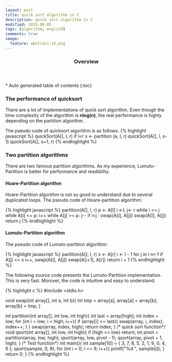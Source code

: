 ```yaml
---
layout: post
title: quick sort algorithm in C
description: quick sort algorithm in C
modified: 2015-08-05
tags: [algorithm, english]
comments: true
image:
  feature: abstract-15.png
---
```


<section id="table-of-contents" class="toc">
  <header>
    <h3>Overview</h3>
  </header>
<div id="drawer" markdown="1">
*  Auto generated table of contents
{:toc}
</div>
</section><!-- /#table-of-contents -->

### The performance of quicksort

There are a lot of implementations of quick sort algorithm. Even though the time complexity of the algorithm is **nlog(n)**, the real performance is highly depending on the partition algorithm. 

The pseudo code of quicksort algorithm is as follows. 
{% highlight javascript %}
quickSort(A[], l, r)
      if l<r
      s <- partition (a, l, r)
      quickSort(A[], l, s-1)
      quickSort(A[], s+1, r)
{% endhighlight %}

### Two partition algorithms

There are two famous partition algorithms. As my experience, Lumuto-Partition is better for performance and readibility.

#### Hoare-Partition algorithm

Hoare-Partition algorithm is not so good to understand due to several duplicated loops.
The pseudo code of Hoare-partition algorithm:

{% highlight javascript %}
partition(A[], l, r)
      p <- A[l]
      i <-l, j<- r
      while i <= j
	 while A[i] <= p: i++
	 while A[j] >= p: j--
	 if i<j : swap(A[i], A[j])
      swap(A[l], A[j])
      return j
{% endhighlight %}

#### Lumuto-Partition algorithm

The pseudo code of Lumuto-partition algorithm:

{% highlight javascript %}
partition(A[], l, r)
      x <- A[r]
      i <- l - 1
      for j in l->r-1
      	if A[j] <= x
      	   i++, swap(A[i], A[j])
      swap(A[i+1], A[r])
      return i + 1
{% endhighlight %}

The following source code presents the Lumuto-Partition implementation. This is very fast. Morover, the code is intuitive and easy to understand.

{% highlight c %}
#include <stdio.h>

void swap(int array[], int a, int b){
	int tmp = array[a];
	array[a] = array[b];
	array[b] = tmp;
}

int partition(int array[], int low, int high){
	int last = array[high];
	int index = low;
	for (int i = low; i < high; i++){
		if (array[i] <= last){
			swap(array, i, index);
			index++;
		}
	}
	swap(array, index, high);
	return index;
}
/* quick sort function*/
void qsort(int array[], int low, int high){
	if (high <= low)
		return;
	int pivot = partition(array, low, high);
	qsort(array, low, pivot - 1);
	qsort(array, pivot + 1, high);
}
/* Test function*/
int main(){
	int sample[10] = { 3, 7, 8, 5, 2, 1, 9, 0, 4, 6 };
	qsort(sample, 0, 9);
	for (int i = 0; i <= 9; i++){
		printf("%d ", sample[i]);
	}
	return 0;
}
{% endhighlight %}

